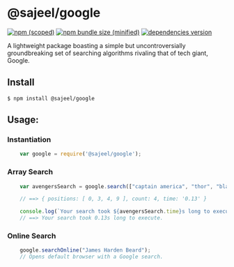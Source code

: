 # @sajeel/google

[![npm (scoped)](https://img.shields.io/badge/npm-v2.0.0-blue.svg)](https://www.npmjs.com/package/@sajeel/google)
[![npm bundle size (minified)](https://img.shields.io/badge/build-passing-brightgreen.svg)](https://www.npmjs.com/package/@sajeel/google)
[![dependencies version](https://img.shields.io/badge/dependencies-uptodate-orange.svg)](https://www.npmjs.com/package/@sajeel/google)

A lightweight package boasting a simple but uncontroversially groundbreaking set of searching algorithms rivaling that of tech giant, Google.

## Install

`$ npm install @sajeel/google` 


## Usage:

### Instantiation
```js
    var google = require('@sajeel/google');
```

### Array Search
```js
    var avengersSearch = google.search(["captain america", "thor", "black widow", "captain america", "captain america", "iron man", "quicksilver", "spiderman", "starlord", "captain america", "ant man", "dr. strange", "thanos", "captain marvel", "gamora", "hulk", "nebula", "hawkeye", "vision", "scarlet witch"], "captain america"));

    // ==> { positions: [ 0, 3, 4, 9 ], count: 4, time: '0.13' }

    console.log(`Your search took ${avengersSearch.time}s long to execute.`)
    // ==> Your search took 0.13s long to execute.
```

### Online Search
```js
    google.searchOnline("James Harden Beard");
    // Opens default browser with a Google search.

```
